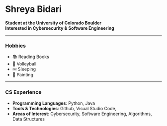 # Shreya Bidari
**Student at the University of Colorado Boulder**  
**Interested in Cybersecurity & Software Engineering**

---

### **Hobbies**  
- 📚 Reading Books  
- 🏐 Volleyball  
- 💤 Sleeping  
- 🎨 Painting  

---

### **CS Experience**  
- **Programming Languages**: Python, Java  
- **Tools & Technologies**: Github, Visual Studio Code, 
- **Areas of Interest**: Cybersecurity, Software Engineering, Algorithms, Data Structures
